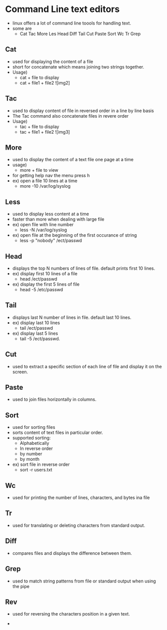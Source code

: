 # Command Line text editors
* linux offers a lot of command line toools for handling text.
* some are
  * Cat Tac More Les Head Diff Tail Cut Paste Sort Wc Tr Grep
 ## Cat
* used for displaying the content of a file
* short for concatenate which means joining two strings together.
* Usage) 
  * cat + file to display
  * cat + file1 + file2
![img2]

 ## Tac
* used to display content of file in reversed order in a line by line basis
* The Tac command also concatenate files in revere order
* Usage)
  * tac + file to display
  * tac + file1 + file2
![img3]
 ## More
* used to display the content of a text file one page at a time
* usage) 
  * more + file to view
* for getting help nav the menu press h
* ex) open a file 10 lines at a time
  * more -10 /var/log/syslog
## Less
* used to display less content at a time
* faster than more when dealing with large file
* ex) open file with line number
  * less -N /var/log/syslog
* ex) open file at the beginning of the first occurance of string
  * less -p "nobody" /ect/passwd
 ## Head
* displays the top N numbers of lines of file. default prints first 10 lines. 
* ex) display first 10 lines of a file
  * head /ect/passwd
* ex) display the first 5 lines of file
  * head -5 /etc/passwd
## Tail
* displays last N number of lines in file. default last 10 lines.
* ex) display last 10 lines 
  * tail /ect/passwd
* ex) display last 5 lines
  * tail -5 /ect/passwd.
## Cut
* used to extract a specific section of each line of file and display it on the screen.
## Paste
* used to join files horizontally in columns.
## Sort
* used for sorting files
* sorts content of text files in particular order.
* supported sorting:
  * Alphabetically 
  * In reverse order
  * by number
  * by month
* ex) sort file in reverse order
  * sort -r users.txt
## Wc 
* used for printing the number of lines, characters, and bytes ina file
## Tr
* used for  translating or deleting characters from standard output.
## Diff
* compares files and displays the difference between them.
## Grep
* used to match string patterns from file or standard output when using the pipe
## Rev
* used for reversing the characters position in a given text.


* 